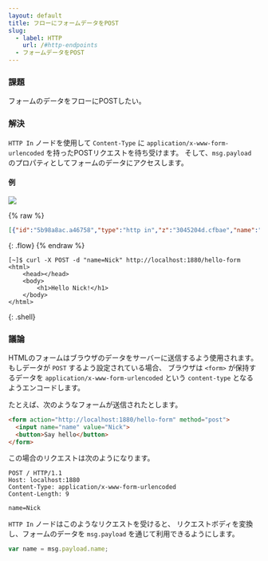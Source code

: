 ```yaml
---
layout: default
title: フローにフォームデータをPOST
slug:
  - label: HTTP
    url: /#http-endpoints
  - フォームデータをPOST
---
```


### 課題

フォームのデータをフローにPOSTしたい。

### 解決

<code class="node">HTTP In</code> ノードを使用して
`Content-Type` に `application/x-www-form-urlencoded` を持ったPOSTリクエストを待ち受けます。
そして、`msg.payload` のプロパティとしてフォームのデータにアクセスします。

#### 例

![](/images/http/post-form-data-to-a-flow.png)

{% raw %}
~~~json
[{"id":"5b98a8ac.a46758","type":"http in","z":"3045204d.cfbae","name":"","url":"/hello-form","method":"post","swaggerDoc":"","x":120,"y":820,"wires":[["bba61009.4459f"]]},{"id":"bba61009.4459f","type":"template","z":"3045204d.cfbae","name":"page","field":"payload","fieldType":"msg","format":"handlebars","syntax":"mustache","template":"<html>\n    <head></head>\n    <body>\n        <h1>Hello {{ payload.name }}!</h1>\n    </body>\n</html>","x":290,"y":820,"wires":[["6ceb930a.93146c"]]},{"id":"6ceb930a.93146c","type":"http response","z":"3045204d.cfbae","name":"","x":430,"y":820,"wires":[]}]
~~~
{: .flow}
{% endraw %}

~~~text
[~]$ curl -X POST -d "name=Nick" http://localhost:1880/hello-form
<html>
    <head></head>
    <body>
        <h1>Hello Nick!</h1>
    </body>
</html>
~~~
{: .shell}

### 議論

HTMLのフォームはブラウザのデータをサーバーに送信するよう使用されます。
もしデータが `POST` するよう設定されている場合、
ブラウザは `<form>` が保持するデータを `application/x-www-form-urlencoded` という `content-type` となるようエンコードします。

たとえば、次のようなフォームが送信されたとします。

~~~html
<form action="http://localhost:1880/hello-form" method="post">
  <input name="name" value="Nick">
  <button>Say hello</button>
</form>
~~~

この場合のリクエストは次のようになります。

~~~text
POST / HTTP/1.1
Host: localhost:1880
Content-Type: application/x-www-form-urlencoded
Content-Length: 9

name=Nick
~~~

<code class="node">HTTP In</code> ノードはこのようなリクエストを受けると、
リクエストボディを変換し、フォームのデータを `msg.payload` を通じて利用できるようにします。

~~~javascript
var name = msg.payload.name;
~~~
